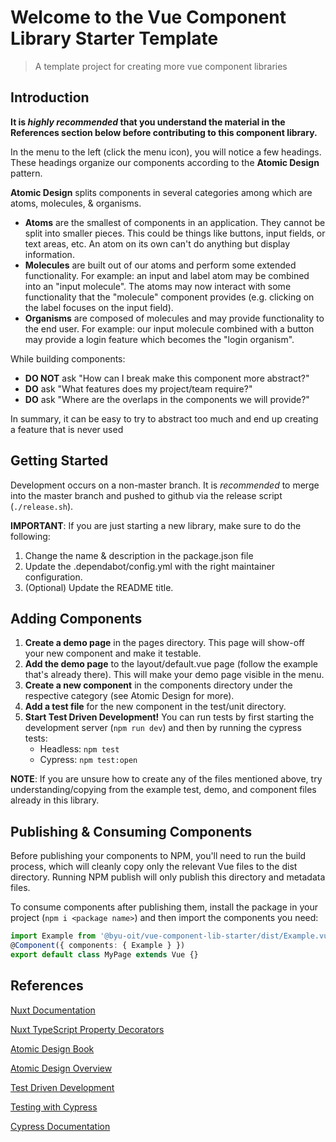 # Welcome to the Vue Component Library Starter Template

> A template project for creating more vue component libraries

## Introduction

**It is *highly recommended* that you understand the material in the References section below before contributing to this component library.**

In the menu to the left (click the menu icon), you will notice a few headings. These headings organize our components according to the **Atomic Design** pattern.

**Atomic Design** splits components in several categories among which are atoms, molecules, & organisms.
- **Atoms** are the smallest of components in an application. They cannot be split into smaller pieces. This could be things like buttons, input fields, or text areas, etc. An atom on its own can't do anything but display information.
- **Molecules** are built out of our atoms and perform some extended functionality. For example: an input and label atom may be combined into an "input molecule". The atoms may now interact with some functionality that the "molecule" component provides (e.g. clicking on the label focuses on the input field).
- **Organisms** are composed of molecules and may provide functionality to the end user. For example: our input molecule combined with a button may provide a login feature which becomes the "login organism". 


While building components:
- **DO NOT** ask "How can I break make this component more abstract?"
- **DO** ask "What features does my project/team require?"
- **DO** ask "Where are the overlaps in the components we will provide?" 

In summary, it can be easy to try to abstract too much and end up creating a feature that is never used

## Getting Started

Development occurs on a non-master branch. It is _recommended_ to merge into the master branch and pushed to github via the release script (`./release.sh`). 

**IMPORTANT**: If you are just starting a new library, make sure to do the following:
1. Change the name & description in the package.json file
2. Update the .dependabot/config.yml with the right maintainer configuration.
3. (Optional) Update the README title.


## Adding Components
1. **Create a demo page** in the pages directory. This page will show-off your new component and make it testable.
2. **Add the demo page** to the layout/default.vue page (follow the example that's already there). This will make your demo page visible in the menu.
3. **Create a new component** in the components directory under the respective category (see Atomic Design for more).
4. **Add a test file** for the new component in the test/unit directory.
5. **Start Test Driven Development!** You can run tests by first starting the development server (`npm run dev`) and then by running the cypress tests:
    - Headless: `npm test`
    - Cypress: `npm test:open`

**NOTE**: If you are unsure how to create any of the files mentioned above, try understanding/copying from the example test, demo, and component files already in this library.

## Publishing & Consuming Components
Before publishing your components to NPM, you'll need to run the build process, which will cleanly copy only the relevant Vue files to the dist directory. Running NPM publish will only publish this directory and metadata files.

To consume components after publishing them, install the package in your project (`npm i <package name>`) and then import the components you need:
```ts
import Example from '@byu-oit/vue-component-lib-starter/dist/Example.vue'
@Component({ components: { Example } })
export default class MyPage extends Vue {}
```

## References
[Nuxt Documentation](https://nuxtjs.org/)

[Nuxt TypeScript Property Decorators](https://github.com/nuxt-community/nuxt-property-decorator)

[Atomic Design Book](http://atomicdesign.bradfrost.com/)

[Atomic Design Overview](http://atomicdesign.bradfrost.com/)

[Test Driven Development](https://medium.com/@alisoueidan/atomic-design-33caf30f3a9b)

[Testing with Cypress](https://docs.cypress.io/guides/getting-started/writing-your-first-test.html)

[Cypress Documentation](https://docs.cypress.io/api/api/table-of-contents.html)
